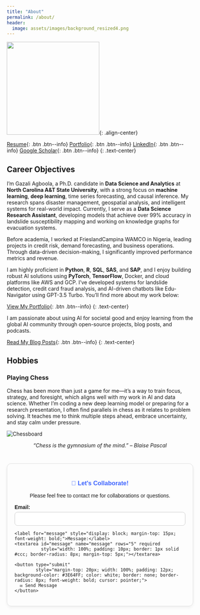 ```yaml
---
title: "About"
permalink: /about/
header:
  image: assets/images/background_resized4.png
---
```


<img src="https://gazmaths.github.io/assets/images/gazal-headshort2.jpg" width="250">{: .align-center}

[Resume](https://gazmaths.github.io/cv/){: .btn .btn--info} [Portfolio](https://gazmaths.github.io/portfolio/){: .btn .btn--info} [LinkedIn](https://www.linkedin.com/in/gazal-agboola-351b44b8/){: .btn .btn--info} [Google Scholar](https://scholar.google.com/citations?hl=en&user=qs8xlvMAAAAJ){: .btn .btn--info}
{: .text-center}




## Career Objectives
I’m Gazali Agboola, a Ph.D. candidate in **Data Science and Analytics** at **North Carolina A&T State University**, with a strong focus on **machine learning**, **deep learning**, time series forecasting, and causal inference. My research spans disaster management, geospatial analysis, and intelligent systems for real-world impact. Currently, I serve as a **Data Science Research Assistant**, developing models that achieve over 99% accuracy in landslide susceptibility mapping and working on knowledge graphs for evacuation systems.

Before academia, I worked at FrieslandCampina WAMCO in Nigeria, leading projects in credit risk, demand forecasting, and business operations. Through data-driven decision-making, I significantly improved performance metrics and revenue.

I am highly proficient in **Python**, **R**, **SQL**, **SAS**, and **SAP**, and I enjoy building robust AI solutions using **PyTorch**, **TensorFlow**, Docker, and cloud platforms like AWS and GCP. I’ve developed systems for landslide detection, credit card fraud analysis, and AI-driven chatbots like Edu-Navigator using GPT-3.5 Turbo. You’ll find more about my work below:

[View My Portfolio](https://gazmaths.github.io/portfolio/){: .btn .btn--info}
{: .text-center}

I am passionate about using AI for societal good and enjoy learning from the global AI community through open-source projects, blog posts, and podcasts. 

[Read My Blog Posts](https://gazmaths.github.io/posts/){: .btn .btn--info}
{: .text-center}

## Hobbies
### Playing Chess
Chess has been more than just a game for me—it’s a way to train focus, strategy, and foresight, which aligns well with my work in AI and data science. Whether I’m coding a new deep learning model or preparing for a research presentation, I often find parallels in chess as it relates to problem solving. It teaches me to think multiple steps ahead, embrace uncertainty, and stay calm under pressure.

![Chessboard](https://gazmaths.github.io/assets/images/chessboard.jpg)

<p align="center"><em>“Chess is the gymnasium of the mind.” – Blaise Pascal</em></p>


<div style="max-width: 500px; margin: 40px auto; padding: 20px; border: 1px solid #ddd; border-radius: 12px; box-shadow: 0 4px 8px rgba(0,0,0,0.05); font-family: Arial, sans-serif;">
  <h3 style="text-align: center; color: #3E64FF;">🤝 Let's Collaborate!</h3>
  <p style="text-align: center;">Please feel free to contact me for collaborations or questions.</p>
  
  <form action="https://formspree.io/f/mwplnnrp" method="POST">
    <label for="email" style="display: block; margin-top: 15px; font-weight: bold;">Email:</label>
    <input type="email" id="email" name="email" required 
           style="width: 100%; padding: 10px; border: 1px solid #ccc; border-radius: 8px; margin-top: 5px;">
    
    <label for="message" style="display: block; margin-top: 15px; font-weight: bold;">Message:</label>
    <textarea id="message" name="message" rows="5" required 
              style="width: 100%; padding: 10px; border: 1px solid #ccc; border-radius: 8px; margin-top: 5px;"></textarea>
    
    <button type="submit" 
            style="margin-top: 20px; width: 100%; padding: 12px; background-color: #3E64FF; color: white; border: none; border-radius: 8px; font-weight: bold; cursor: pointer;">
      ✉️ Send Message
    </button>
  </form>
</div>
